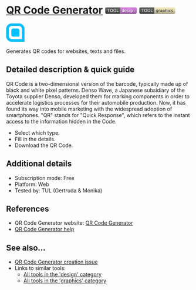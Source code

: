 # [QR Code Generator](https://www.qr-code-generator.com/)  [<img src="images/design.png" align="bottom">](https://github.com/e-CLOSE/Toolbox/issues?q=label%3A01_TOOL+label%3Adesign) [<img src="images/graphics.png" align="bottom">](https://github.com/e-CLOSE/Toolbox/issues?q=label%3A01_TOOL+label%3Agraphics)

[<img src="images/qr_code.png" align="bottom" height="50" alt="qr_code Logo">](https://www.qr-code-generator.com/)

Generates QR codes for websites, texts and files.


## Detailed description & quick guide

QR Code is a two-dimensional version of the barcode, typically made up of black and white pixel patterns. Denso Wave, a Japanese subsidiary of the Toyota supplier Denso, developed them for marking components in order to accelerate logistics processes for their automobile production. Now, it has found its way into mobile marketing with the widespread adoption of smartphones. "QR" stands for "Quick Response", which refers to the instant access to the information hidden in the Code.

- Select which type.
- Fill in the details. 
- Download the QR Code. 

## Additional details

- Subscription mode: Free
- Platform: Web
- Tested by: TUL (Gertruda & Monika)


## References

- QR Code Generator website: [QR Code Generator](https://www.qr-code-generator.com/)
- [QR Code Generator help](https://help.qr-code-generator.com/en/)


## See also...

- [QR Code Generator creation issue](https://github.com/e-CLOSE/Toolbox/issues/103)
- Links to similar tools:
  - [All tools in the 'design' category](https://github.com/e-CLOSE/Toolbox/issues?q=label%3A01_TOOL+label%3Adesign)
  - [All tools in the 'graphics' category](https://github.com/e-CLOSE/Toolbox/issues?q=label%3A01_TOOL+label%3Agraphics)
